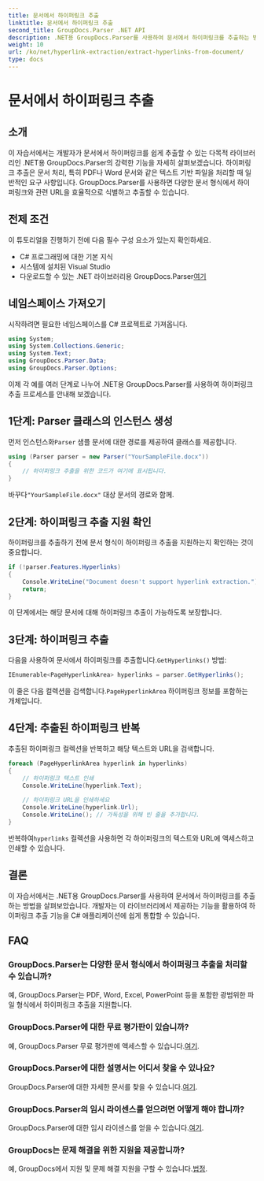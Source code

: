 ```yaml
---
title: 문서에서 하이퍼링크 추출
linktitle: 문서에서 하이퍼링크 추출
second_title: GroupDocs.Parser .NET API
description: .NET용 GroupDocs.Parser를 사용하여 문서에서 하이퍼링크를 추출하는 방법을 알아보세요. 이 간단한 가이드를 통해 C# 애플리케이션을 향상하세요.
weight: 10
url: /ko/net/hyperlink-extraction/extract-hyperlinks-from-document/
type: docs
---
```

# 문서에서 하이퍼링크 추출

## 소개
이 자습서에서는 개발자가 문서에서 하이퍼링크를 쉽게 추출할 수 있는 다목적 라이브러리인 .NET용 GroupDocs.Parser의 강력한 기능을 자세히 살펴보겠습니다. 하이퍼링크 추출은 문서 처리, 특히 PDF나 Word 문서와 같은 텍스트 기반 파일을 처리할 때 일반적인 요구 사항입니다. GroupDocs.Parser를 사용하면 다양한 문서 형식에서 하이퍼링크와 관련 URL을 효율적으로 식별하고 추출할 수 있습니다.
## 전제 조건
이 튜토리얼을 진행하기 전에 다음 필수 구성 요소가 있는지 확인하세요.
- C# 프로그래밍에 대한 기본 지식
- 시스템에 설치된 Visual Studio
-  다운로드할 수 있는 .NET 라이브러리용 GroupDocs.Parser[여기](https://releases.groupdocs.com/parser/net/)
## 네임스페이스 가져오기
시작하려면 필요한 네임스페이스를 C# 프로젝트로 가져옵니다.
```csharp
using System;
using System.Collections.Generic;
using System.Text;
using GroupDocs.Parser.Data;
using GroupDocs.Parser.Options;
```

이제 각 예를 여러 단계로 나누어 .NET용 GroupDocs.Parser를 사용하여 하이퍼링크 추출 프로세스를 안내해 보겠습니다.
## 1단계: Parser 클래스의 인스턴스 생성
 먼저 인스턴스화`Parser` 샘플 문서에 대한 경로를 제공하여 클래스를 제공합니다.
```csharp
using (Parser parser = new Parser("YourSampleFile.docx"))
{
    // 하이퍼링크 추출을 위한 코드가 여기에 표시됩니다.
}
```
 바꾸다`"YourSampleFile.docx"` 대상 문서의 경로와 함께.
## 2단계: 하이퍼링크 추출 지원 확인
하이퍼링크를 추출하기 전에 문서 형식이 하이퍼링크 추출을 지원하는지 확인하는 것이 중요합니다.
```csharp
if (!parser.Features.Hyperlinks)
{
    Console.WriteLine("Document doesn't support hyperlink extraction.");
    return;
}
```
이 단계에서는 해당 문서에 대해 하이퍼링크 추출이 가능하도록 보장합니다.
## 3단계: 하이퍼링크 추출
 다음을 사용하여 문서에서 하이퍼링크를 추출합니다.`GetHyperlinks()` 방법:
```csharp
IEnumerable<PageHyperlinkArea> hyperlinks = parser.GetHyperlinks();
```
 이 줄은 다음 컬렉션을 검색합니다.`PageHyperlinkArea` 하이퍼링크 정보를 포함하는 개체입니다.
## 4단계: 추출된 하이퍼링크 반복
추출된 하이퍼링크 컬렉션을 반복하고 해당 텍스트와 URL을 검색합니다.
```csharp
foreach (PageHyperlinkArea hyperlink in hyperlinks)
{
    // 하이퍼링크 텍스트 인쇄
    Console.WriteLine(hyperlink.Text);
    
    // 하이퍼링크 URL을 인쇄하세요
    Console.WriteLine(hyperlink.Url);
    Console.WriteLine(); // 가독성을 위해 빈 줄을 추가합니다.
}
```
반복하여`hyperlinks` 컬렉션을 사용하면 각 하이퍼링크의 텍스트와 URL에 액세스하고 인쇄할 수 있습니다.
## 결론
이 자습서에서는 .NET용 GroupDocs.Parser를 사용하여 문서에서 하이퍼링크를 추출하는 방법을 살펴보았습니다. 개발자는 이 라이브러리에서 제공하는 기능을 활용하여 하이퍼링크 추출 기능을 C# 애플리케이션에 쉽게 통합할 수 있습니다.

## FAQ
### GroupDocs.Parser는 다양한 문서 형식에서 하이퍼링크 추출을 처리할 수 있습니까?
예, GroupDocs.Parser는 PDF, Word, Excel, PowerPoint 등을 포함한 광범위한 파일 형식에서 하이퍼링크 추출을 지원합니다.
### GroupDocs.Parser에 대한 무료 평가판이 있습니까?
 예, GroupDocs.Parser 무료 평가판에 액세스할 수 있습니다.[여기](https://releases.groupdocs.com/).
### GroupDocs.Parser에 대한 설명서는 어디서 찾을 수 있나요?
 GroupDocs.Parser에 대한 자세한 문서를 찾을 수 있습니다.[여기](https://tutorials.groupdocs.com/parser/net/).
### GroupDocs.Parser의 임시 라이센스를 얻으려면 어떻게 해야 합니까?
 GroupDocs.Parser에 대한 임시 라이센스를 얻을 수 있습니다.[여기](https://purchase.groupdocs.com/temporary-license/).
### GroupDocs는 문제 해결을 위한 지원을 제공합니까?
 예, GroupDocs에서 지원 및 문제 해결 지원을 구할 수 있습니다.[법정](https://forum.groupdocs.com/c/parser/17).